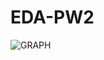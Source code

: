 # EDA-PW2


![GRAPH](https://github.com/dpinto-xbin/EDA-PW2/assets/90906538/5c368109-00e1-4547-82f6-b4cc9bc34c9a)
